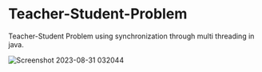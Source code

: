 # Teacher-Student-Problem
Teacher-Student Problem using synchronization through multi threading in java.


![Screenshot 2023-08-31 032044](https://github.com/akshat-315/Teacher-Student-Problem/assets/130206602/e1dcc189-3b9a-408c-b02b-910784557cd2)
